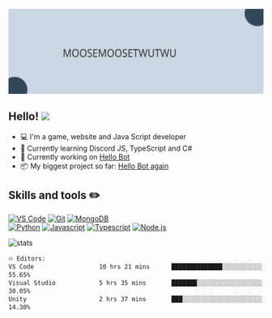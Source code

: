 [![banner](https://github.com/Moosemoosetwutwu/Moosemoosetwutwu/blob/main/images/BannerImg.svg)](https://moosemoosetwutwu.github.io/website)

## Hello! <img src="https://raw.githubusercontent.com/MartinHeinz/MartinHeinz/master/wave.gif" width="30px">

- 💻 I'm a game, website and Java Script developer
- 🌱 Currently learning Discord JS, TypeScript and C#
- 💪 Currently working on [Hello Bot](https://github.com/Moosemoosetwutwu/HelloBot)
- 📦 My biggest project so far: [Hello Bot again](https://github.com/Moosemoosetwutwu/HelloBot)

## Skills and tools ✏️

[![VS Code](https://img.shields.io/badge/VS%20Code-007acc?style=for-the-badge&logo=visual-studio-code&logoColor=white)](https://code.visualstudio.com)
[![Git](https://img.shields.io/badge/Git-f05032?style=for-the-badge&logo=git&logoColor=white)](https://git-scm.com/)
[![MongoDB](https://img.shields.io/badge/MongoDB-47a248?style=for-the-badge&logo=mongodb&logoColor=white)](https://www.mongodb.com/)    
[![Python](https://img.shields.io/badge/Python-3776ab?style=for-the-badge&logo=python&logoColor=white)](https://www.python.org/)
[![Javascript](https://img.shields.io/badge/Javascript-f7df1e?style=for-the-badge&logo=javascript&logoColor=white)](https://developer.mozilla.org/en-US/docs/Web/JavaScript)
[![Typescript](https://img.shields.io/badge/Typescript-007acc?style=for-the-badge&logo=typescript&logoColor=white)](https://www.typescriptlang.org/)
[![Node.js](https://img.shields.io/badge/Node.js-339933?style=for-the-badge&logo=node.js&logoColor=white)](https://nodejs.org/en/)

  ![stats](https://github-readme-stats-eight-gamma.vercel.app/api?username=Moosemoosetwutwu&theme=dark&include_all_commits=true&count_private=true&show_icons=true&hide_rank=true)


```text
🔥 Editors: 
VS Code                  10 hrs 21 mins      ██████████████░░░░░░░░░░░   55.65% 
Visual Studio            5 hrs 35 mins       ███████░░░░░░░░░░░░░░░░░░   30.05% 
Unity                    2 hrs 37 mins       ███░░░░░░░░░░░░░░░░░░░░░░   14.30% 
```
